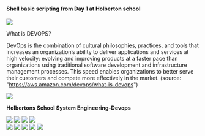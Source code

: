 #### Shell basic scripting from Day 1 at Holberton school


![](https://cdn2.hubspot.net/hubfs/2151760/img-information-technology-1.png)

What is DEVOPS?

DevOps is the combination of cultural philosophies, practices, and tools that increases an organization’s ability to deliver applications and services at high velocity: evolving and improving products at a faster pace than organizations using traditional software development and infrastructure management processes. This speed enables organizations to better serve their customers and compete more effectively in the market.
(source: "https://aws.amazon.com/devops/what-is-devops")

![](https://d1.awsstatic.com/product-marketing/DevOps/DevOps_feedback-diagram.ff668bfc299abada00b2dcbdc9ce2389bd3dce3f.png)

**Holbertons School System Engineering-Devops**

![](0x00-shell_basics)
![](0x01-shell_permissions)
![](0x02-shell_redirections)
![](0x03-shell_variables_expansions)	
![](0x04-loops_conditions_and_parsing)
![](0x05-processes_and_signals)
![](0x06-regular_expressions)
![](0x07-networking_basics)
![](command_line_for_the_win)
